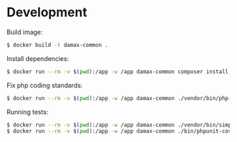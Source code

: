 # Development

Build image:

```bash
$ docker build -t damax-common .
```

Install dependencies:

```bash
$ docker run --rm -v $(pwd):/app -w /app damax-common composer install
```

Fix php coding standards:

```bash
$ docker run --rm -v $(pwd):/app -w /app damax-common ./vendor/bin/php-cs-fixer fix
```

Running tests:

```bash
$ docker run --rm -v $(pwd):/app -w /app damax-common ./vendor/bin/simple-phpunit
$ docker run --rm -v $(pwd):/app -w /app damax-common ./bin/phpunit-coverage
```
